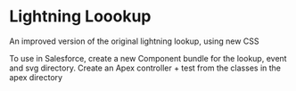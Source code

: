 # Lightning Loookup
An improved version of the original lightning lookup, using new CSS

To use in Salesforce, create a new Component bundle for the lookup, event and svg directory. Create an Apex controller + test from the classes in the apex directory
